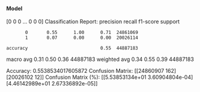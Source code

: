 #### Model
[0 0 0 ... 0 0 0]
Classification Report:
              precision    recall  f1-score   support

           0       0.55      1.00      0.71  24861069
           1       0.07      0.00      0.00  20026114

    accuracy                           0.55  44887183
   macro avg       0.31      0.50      0.36  44887183
weighted avg       0.34      0.55      0.39  44887183

Accuracy: 0.5538534017605872
Confusion Matrix:
[[24860907      162]
 [20026102       12]]
Confusion Matrix (%):
[[5.53853134e+01 3.60904804e-04]
 [4.46142989e+01 2.67336892e-05]]
